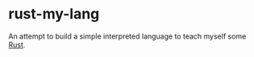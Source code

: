 # rust-my-lang

An attempt to build a simple interpreted language to teach myself some [Rust](https://www.rust-lang.org/).
